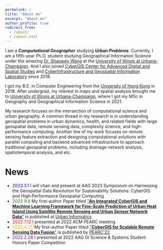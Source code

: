 ```yaml
---
permalink: /
title: "About me"
excerpt: "About me"
author_profile: true
redirect_from: 
  - /about/
  - /about.html
---
```



I am a ***Computational Geographer*** studying ***Urban Problems***. Currently, I am a fifth-year Ph.D. student studying Geographical Information Science under the amazing [Dr. Shaowen Wang](https://ggis.illinois.edu/directory/profile/shaowen) at the [University of Illinois at Urbana-Champaign](https://illinois.edu/). And I also joined [CyberGIS Center for Advanced Digital and Spatial Studies](https://cybergis.illinois.edu/) and 
[CyberInfrastructure and Geospatial Information Laboratory](https://cigi.illinois.edu/shaowen-wang/home/) since 2018. 

I got my B.E. in Computer Engineering from the [University of Hong Kong](https://www.hku.hk/) in 2018. After undergrad, my interest in maps and spatial analysis brought me to [University of Illinois at Urbana-Champaign](https://illinois.edu/), where I got my MSc in Geography and Geographical Information Science in 2021.

My research focuses on the intersection of computational science and urban geography. A common thread in my research is in understanding geospatial problems in urban dynamics, health, and related fields with large geospatial data, remote sensing data, complexity science, and high-performance computing. Another line of my work focuses on remote sensing feature extraction and designing computational solutions with parallel computing and backend advanced infrastructure to approach traditional geospatial problems, including drainage network analysis, spatiotemporal analysis, and etc.

# News
*  <span style="color:blue;">2023.3.1</span> I will chair and present at AAG 2023 Symposium on Harnessing the Geospatial Data Revolution for Sustainability Solutions: CyberGIS and High‑Performance Geospatial Computing
*  <span style="color:green;">2022.9.9</span> My first-author Paper titled ["**An Integrated CyberGIS and Machine Learning Framework for Fine-Scale Prediction of Urban Heat Island Using Satellite Remote Sensing and Urban Sensor Network Data**"](https://link.springer.com/article/10.1007/s44212-022-00002-4) is published at [Urban Informatics](https://www.springer.com/journal/44212)
*  <span style="color:red;">2022.7.12</span> I presented at 2022 ACM PEARC meeting
*  <span style="color:orange;">2022.4.25</span> My first-author Paper titled ["**CyberGIS for Scalable Remote Sensing Data Fusion**"](https://dl.acm.org/doi/abs/10.1145/3491418.3535145) is published by [PEARC'22](https://pearc.acm.org/pearc22/)
*  <span style="color:purple;">2022.2.28</span> I presented at 2022 AAG GI Science & Systems Student Honors Paper Competition
